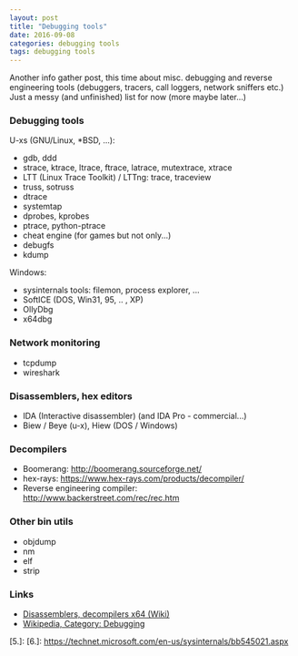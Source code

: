 ```yaml
---
layout: post
title: "Debugging tools"
date: 2016-09-08
categories: debugging tools
tags: debugging tools
---
```

Another info gather post, this time about misc. debugging and reverse engineering tools
(debuggers, tracers, call loggers, network sniffers etc.)
Just a messy (and unfinished) list for now (more maybe later...)

### Debugging tools

U-xs (GNU/Linux, *BSD, ...):
- gdb, ddd
- strace, ktrace, ltrace, ftrace, latrace, mutextrace, xtrace
- LTT (Linux Trace Toolkit) / LTTng: trace, traceview
- truss, sotruss
- dtrace
- systemtap
- dprobes, kprobes
- ptrace, python-ptrace
- cheat engine (for games but not only...)
- debugfs
- kdump

Windows:
- sysinternals tools: filemon, process explorer, ...
- SoftICE (DOS, Win31, 95, .. , XP)
- OllyDbg
- x64dbg

### Network monitoring
- tcpdump
- wireshark

### Disassemblers, hex editors
- IDA (Interactive disassembler) (and IDA Pro - commercial...)
- Biew / Beye (u-x), Hiew (DOS / Windows)

### Decompilers
- Boomerang: http://boomerang.sourceforge.net/
- hex-rays: https://www.hex-rays.com/products/decompiler/
- Reverse engineering compiler: http://www.backerstreet.com/rec/rec.htm

### Other bin utils
- objdump
- nm
- elf
- strip

### Links
- [Disassemblers, decompilers x64 (Wiki)][1.]
- [Wikipedia, Category: Debugging][2.]


[1.]: https://en.wikibooks.org/wiki/X86_Disassembly/Disassemblers_and_Decompilers
[2.]: https://en.wikipedia.org/wiki/Category:Debugging
[3.]: 
[4.]: 
[5.]: 
[6.]: https://technet.microsoft.com/en-us/sysinternals/bb545021.aspx

